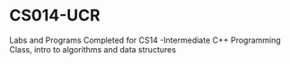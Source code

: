 # CS014-UCR
Labs and Programs Completed for CS14
-Intermediate C++ Programming Class, intro to algorithms and data structures
